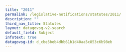 ```yaml
---
title: "2011"
permalink: /legislative-notifications/statutes/2011/
description: ""
third_nav_title: Statutes
layout: datagovsg-v2-search
default_field: Subject
infotext: true
datagovsg-id: d_cbe5beb4dbb61b1d40aa5c853c6b98eb
---
```

